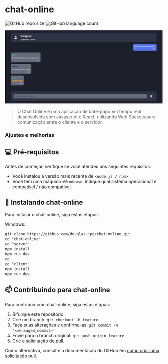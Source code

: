 # chat-online

![GitHub repo size](https://img.shields.io/github/repo-size/douglas-jpg/chat-online?style=for-the-badge)
![GitHub language count](https://img.shields.io/github/languages/count/douglas-jpg/chat-online?style=for-the-badge)

<img src="https://github.com/douglas-jpg/chat-online/blob/main/reameImg.png" alt="Exemplo imagem">

> O Chat Online é uma aplicação de bate-papo em tempo real desenvolvida com Javascript e React, utilizando Web Sockets para comunicação entre o cliente e o servidor.

### Ajustes e melhorias

## 💻 Pré-requisitos

Antes de começar, verifique se você atendeu aos seguintes requisitos:

* Você instalou a versão mais recente de `<node.js / npm>`
* Você tem uma máquina `<Windows>`. Indique qual sistema operacional é compatível / não compatível.

## 🚀 Instalando chat-online

Para instalar o chat-online, siga estas etapas:

Windows:
```
git clone https://github.com/douglas-jpg/chat-online.git
cd "chat-online"
cd "server"
npm install
npm run dev
cd ..
cd "client"
npm install
npm run dev
```


## 📫 Contribuindo para chat-online

Para contribuir com chat-online, siga estas etapas:

1. Bifurque este repositório.
2. Crie um branch: `git checkout -b feature`.
3. Faça suas alterações e confirme-as: `git commit -m '<mensagem_commit>'`
4. Envie para o branch original: `git push origin feature`
5. Crie a solicitação de pull.

Como alternativa, consulte a documentação do GitHub em [como criar uma solicitação pull](https://help.github.com/en/github/collaborating-with-issues-and-pull-requests/creating-a-pull-request).
